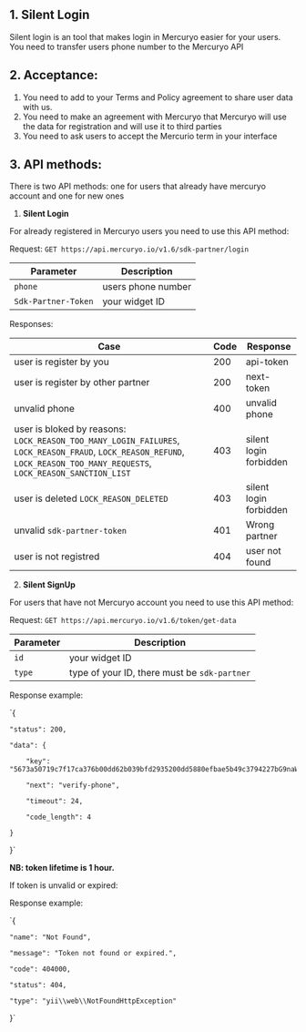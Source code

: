 ## 1. Silent Login

Silent login is an tool that makes login in Mercuryo easier for your users. You need to transfer users phone number to the Mercuryo API 

## 2. Acceptance: 

1. You need to add to your Terms and Policy agreement to share user data with us.
2. You need to make an agreement with Mercuryo that Mercuryo will use the data for registration and will use it to third parties
3. You need to ask users to accept  the Mercurio term  in your interface

## 3. API methods:
There is two API methods: one for users that already have mercuryo account and one for new ones

1. **Silent Login**

For already registered in Mercuryo users you need to use this API method:

Request: `GET https://api.mercuryo.io/v1.6/sdk-partner/login`

| Parameter  | Description  | 
| ------------- | -------------  |
| `phone` | users phone number |
| `Sdk-Partner-Token` | your widget ID |

Responses:

| Case  | Code  |  Response  |
| ------------- | -------------  |-------------  |
| user is register by you | 200 | api-token |
| user is register by other partner | 200 | next-token |
| unvalid phone | 400 |  unvalid phone |
| user is bloked by reasons: `LOCK_REASON_TOO_MANY_LOGIN_FAILURES`, `LOCK_REASON_FRAUD`, `LOCK_REASON_REFUND`, `LOCK_REASON_TOO_MANY_REQUESTS`, `LOCK_REASON_SANCTION_LIST`   | 403 | silent login forbidden |
| user is deleted `LOCK_REASON_DELETED` | 403 | silent login forbidden |
| unvalid `sdk-partner-token` | 401 | Wrong partner |
| user is not registred | 404 | user not found |


2. **Silent SignUp**

For users that have not Mercuryo account you need to use this API method:

Request: `GET https://api.mercuryo.io/v1.6/token/get-data`

| Parameter  | Description  | 
| ------------- | -------------  |
| `id` | your widget ID |
| `type` | type of your ID, there must be `sdk-partner` |

Response example:

`{

    "status": 200,
    
    "data": {
    
        "key": "5673a50719c7f17ca376b00dd62b039bfd2935200dd5880efbae5b49c3794227bG9naW4tdmVyaWZ5LXBob25lRZ6oBwVJVWSshXeKoL3fvMMKhLa7f8L7",
        
        "next": "verify-phone",
        
        "timeout": 24,
        
        "code_length": 4
        
    }
    
}`

**NB: token lifetime is 1 hour.**

If token is unvalid or expired:

Response example:

`{

    "name": "Not Found",
    
    "message": "Token not found or expired.",
    
    "code": 404000,
    
    "status": 404,
    
    "type": "yii\\web\\NotFoundHttpException"  
    
}`
